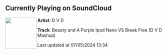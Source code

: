## Currently Playing on SoundCloud

[<img align="left" width="100" src="https://i1.sndcdn.com/artworks-IlQvVPcZoWkowf20-XfkC7Q-t500x500.jpg">](https://soundcloud.com/dvdmtl/beauty-and-a-purple-ipod-nano-d-v-d-mashup)

**Artist**: D V D 

**Track**: Beauty and A Purple Ipod Nano VS Break Free (D V D Mashup)

Last updated at 07/05/2024 13:34
